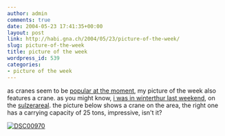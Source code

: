 ```yaml
---
author: admin
comments: true
date: 2004-05-23 17:41:35+00:00
layout: post
link: http://habi.gna.ch/2004/05/23/picture-of-the-week/
slug: picture-of-the-week
title: picture of the week
wordpress_id: 539
categories:
- picture of the week
---
```


as cranes seem to be [popular at the moment](http://www.antipixel.com/blog/archives/2004/05/22/cranes_from_the_maru_bldg.html), my picture of the week also features a crane. as you might know, [i was in winterthur last weekend](http://habi.gna.ch/blog/archives/000326.html), on the [sulzerareal](http://www.sulzerareal.com/).
the picture below shows a crane on the area, the right one has a carrying capacity of 25 tons, impressive, isn't it?

[![DSC00970](http://habi.gna.ch/blog/images/DSC00970-tm.jpg)](http://habi.gna.ch/blog/images/DSC00970.jpg)
